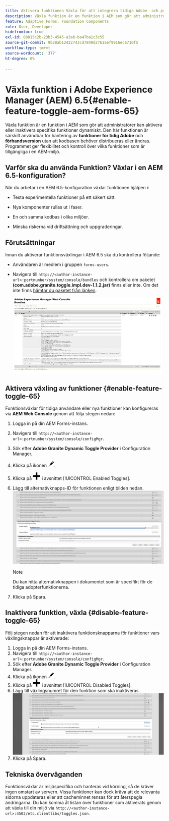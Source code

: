 ```yaml
---
title: Aktivera funktionen Växla för att integrera tidiga Adobe- och prerelease-funktioner
description: Växla funktion är en funktion i AEM som gör att administratörer kan aktivera nya funktioner i en körningsmiljö.
feature: Adaptive Forms, Foundation Components
role: User, Developer
hidefromtoc: true
exl-id: 08815c2b-23b3-4545-a3ab-ba47ba1c3c55
source-git-commit: 9b28ab12422743cd7849d2761aef9916ec6710f5
workflow-type: tm+mt
source-wordcount: '377'
ht-degree: 0%

---
```


# Växla funktion i Adobe Experience Manager (AEM) 6.5{#enable-feature-toggle-aem-forms-65}

Växla funktion är en funktion i AEM som gör att administratörer kan aktivera eller inaktivera specifika funktioner dynamiskt. Den här funktionen är särskilt användbar för hantering av **funktioner för tidig Adobe** och **förhandsversion** utan att kodbasen behöver distribueras eller ändras. Programmet ger flexibilitet och kontroll över vilka funktioner som är tillgängliga i en AEM-miljö.

## Varför ska du använda Funktion? Växlar i en AEM 6.5-konfiguration?

När du arbetar i en AEM 6.5-konfiguration växlar funktionen hjälpen i:

* Testa experimentella funktioner på ett säkert sätt.

* Nya komponenter rullas ut i faser.

* En och samma kodbas i olika miljöer.

* Minska riskerna vid driftsättning och uppgraderingar.

## Förutsättningar

Innan du aktiverar funktionsväxlingar i AEM 6.5 ska du kontrollera följande:

* Användaren är medlem i gruppen `forms-users`.

* Navigera till `http://<author-instance-url>:portnumber/system/console/bundles` och kontrollera om paketet **(com.adobe.granite.toggle.impl.dev-1.1.2.jar)** finns eller inte. Om det inte finns [hämtar du paketet från länken](https://experience.adobe.com/#/downloads/content/software-distribution/en/aem.html?package=/content/software-distribution/en/details.html/content/dam/aem/public/adobe/packages/cq650/hotfix/com.adobe.granite.toggle.impl.dev-1.1.2%20.jar).

  ![Växla funktion](/help/forms/using/assets/feature-toggle-6.5.png)

## Aktivera växling av funktioner {#enable-feature-toggle-65}

Funktionsväxlar för tidiga användare eller nya funktioner kan konfigureras via **AEM Web Console** genom att följa stegen nedan:

1. Logga in på din AEM Forms-instans.
2. Navigera till `http://<author-instance-url>:portnumber/system/console/configMgr`.
3. Sök efter **Adobe Granite Dynamic Toggle Provider** i Configuration Manager.
4. Klicka på ikonen ![pennikon](assets/illustratorcc_penciltool_cur_edit_2_17.png).
5. Klicka på ![pennikonen](assets/aem6forms_add.png) i avsnittet [!UICONTROL Enabled Toggles].
6. Lägg till alternativknapps-ID för funktionen enligt bilden nedan.
   ![Lägg till växlingsknapp](assets/add_toggle_number_forms.png)

   >[!NOTE]
   >
   >Du kan hitta alternativknappen i dokumentet som är specifikt för de tidiga adopterfunktionerna.

7. Klicka på Spara.

## Inaktivera funktion, växla {#disable-feature-toggle-65}

Följ stegen nedan för att inaktivera funktionsknapparna för funktioner vars växlingsknappar är aktiverade:

1. Logga in på din AEM Forms-instans.
2. Navigera till `http://<author-instance-url>:portnumber/system/console/configMgr`.
3. Sök efter **Adobe Granite Dynamic Toggle Provider** i Configuration Manager.
4. Klicka på ikonen ![pennikon](assets/illustratorcc_penciltool_cur_edit_2_17.png).
5. Klicka på ![pennikonen](assets/aem6forms_add.png) i avsnittet [!UICONTROL Disabled Toggles].
6. Lägg till växlingsnumret för den funktion som ska inaktiveras.
   ![Ta bort växlingsknapp](assets/remove_toggle_feature_forms.png)
7. Klicka på Spara.

## Tekniska överväganden

Funktionsväxlar är miljöspecifika och hanteras vid körning, så de kräver ingen omstart av servern. Vissa funktioner kan dock kräva att de relevanta sidorna uppdateras eller att cacheminnet rensas för att återspegla ändringarna.
Du kan komma åt listan över funktioner som aktiverats genom att växla till din miljö via `http://<author-instance-url>:4502/etc.clientlibs/toggles.json`.
